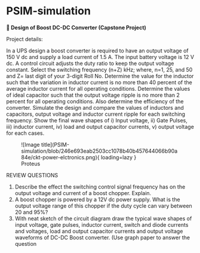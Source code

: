 # PSIM-simulation
**🔰  Design of Boost DC-DC Converter (Capstone Project)**

Project details:

In a UPS design a boost converter is required to have an output voltage of 150 V 
dc and supply a load current of 1.5 A. The input battery voltage is 12 V dc. A control 
circuit adjusts the duty ratio to keep the output voltage constant. Select the switching 
frequency (n+Z) kHz; where, n=1, 25, and 50 and Z= last digit of your 3-digit Roll No. 
Determine the value for the inductor such that the variation in inductor current is no 
more than 40 percent of the average inductor current for all operating conditions. 
Determine the values of ideal capacitor such that the output voltage ripple is no more 
than 2 percent for all operating conditions. Also determine the efficiency of the converter.
Simulate the design and compare the values of inductors and capacitors, output voltage 
and inductor current ripple for each switching frequency. Show the final wave shapes 
of i) Input voltage, ii) Gate Pulses, iii) inductor current, iv) load and output capacitor 
currents, v) output voltage for each cases.

<figure markdown="span">
![Image title](PSIM-simulation/blob/246e693eab2503cc1078b40b457644066b90a84e/ckt-power-elctronics.png){ loading=lazy }
  <figcaption>Proteus</figcaption>
</figure>


REVIEW QUESTIONS
1. Describe the effect the switching control signal frequency has on the output voltage 
and current of a boost chopper. Explain.
2. A boost chopper is powered by a 12V dc power supply. What is the output voltage 
range of this chopper if the duty cycle can vary between 20 and 95%?
3. With neat sketch of the circuit diagram draw the typical wave shapes of input voltage, 
gate pulses, inductor current, switch and diode currents and voltages, load and output 
capacitor currents and output voltage waveforms of DC-DC Boost converter. (Use graph 
paper to answer the question
